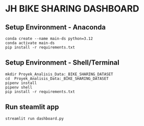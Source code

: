 # JH BIKE SHARING DASHBOARD

## Setup Environment - Anaconda

```
conda create --name main-ds python=3.12
conda activate main-ds
pip install -r requirements.txt
```

## Setup Environment - Shell/Terminal
```
mkdir Proyek_Analisis_Data:_BIKE_SHARING_DATASET
cd  Proyek_Analisis_Data:_BIKE_SHARING_DATASET
pipenv install
pipenv shell
pip install -r requirements.txt
```

## Run steamlit app

```
streamlit run dashboard.py
```
